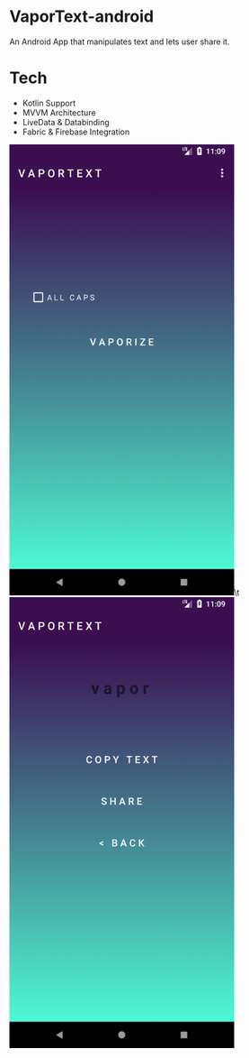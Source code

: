 # VaporText-android

An Android App that manipulates text and lets user share it. 

# Tech

- Kotlin Support
- MVVM Architecture
- LiveData & Databinding
- Fabric & Firebase Integration

<img src="https://github.com/berkeatac/VaporText-android/blob/master/screenshots/Screenshot_1520496558.png" width="400">\t<img src="https://github.com/berkeatac/VaporText-android/blob/master/screenshots/Screenshot_1520496566.png" width="400">
